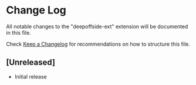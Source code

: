 # Change Log

All notable changes to the "deepoffside-ext" extension will be documented in this file.

Check [Keep a Changelog](http://keepachangelog.com/) for recommendations on how to structure this file.

## [Unreleased]

- Initial release
